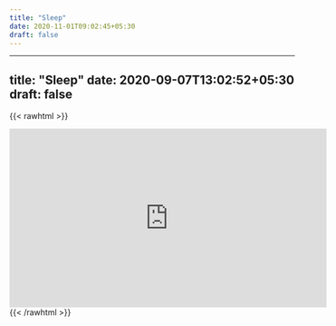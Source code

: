 ```yaml
---
title: "Sleep"
date: 2020-11-01T09:02:45+05:30
draft: false
---
```


---
title: "Sleep"
date: 2020-09-07T13:02:52+05:30
draft: false
---



{{< rawhtml >}}
<iframe width="560" height="315" src="https://www.youtube.com/embed/t0kACis_dJE" frameborder="0" allow="accelerometer; autoplay; encrypted-media; gyroscope; picture-in-picture" allowfullscreen></iframe>
{{< /rawhtml >}}
